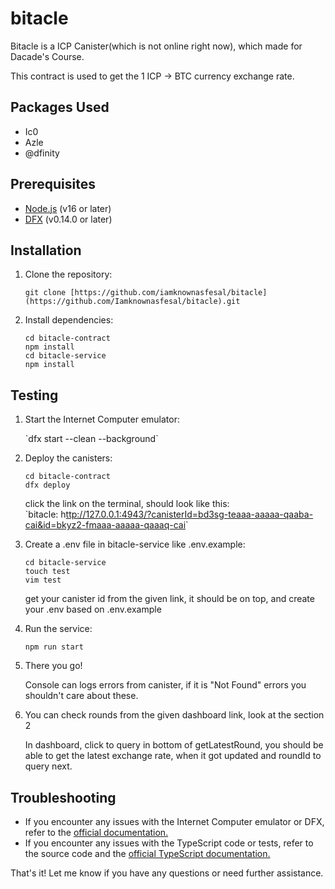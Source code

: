 # bitacle

Bitacle is a ICP Canister(which is not online right now), which made for Dacade's Course.

This contract is used to get the 1 ICP -&gt; BTC currency exchange rate.

## Packages Used

- Ic0
- Azle
- @dfinity

## **Prerequisites**

- [Node.js](https://nodejs.org/en) (v16 or later)
- [DFX](https://internetcomputer.org/docs/current/references/cli-reference/dfx-parent) (v0.14.0 or later)

## **Installation**

1. Clone the repository:

   `git clone [https://github.com/iamknownasfesal/bitacle](https://github.com/Iamknownasfesal/bitacle).git`

2. Install dependencies:

   ```
   cd bitacle-contract
   npm install
   cd bitacle-service
   npm install
   ```

## **Testing**

1. Start the Internet Computer emulator:

   \`dfx start --clean --background\`

2. Deploy the canisters:

   ```
   cd bitacle-contract
   dfx deploy
   ```

   click the link on the terminal, should look like this:\
   \`bitacle: h[ttp://127.0.0.1:4943/?canisterId=bd3sg-teaaa-aaaaa-qaaba-cai&id=bkyz2-fmaaa-aaaaa-qaaaq-cai](http://127.0.0.1:4943/?canisterId=bd3sg-teaaa-aaaaa-qaaba-cai&id=bkyz2-fmaaa-aaaaa-qaaaq-cai)\`

3. Create a .env file in bitacle-service like .env.example:

   ```
   cd bitacle-service
   touch test
   vim test
   ```

   get your canister id from the given link, it should be on top, and create your .env based on .env.example

4. Run the service:

   `npm run start`

5. There you go!

   Console can logs errors from canister, if it is "Not Found" errors you shouldn't care about these.

6. You can check rounds from the given dashboard link, look at the section 2

   In dashboard, click to query in bottom of getLatestRound, you should be able to get the latest exchange rate, when it got updated and roundId to query next.

## **Troubleshooting**

- If you encounter any issues with the Internet Computer emulator or DFX, refer to the [official documentation.](https://internetcomputer.org/docs/current/references/cli-reference/dfx-parent)
- If you encounter any issues with the TypeScript code or tests, refer to the source code and the [official TypeScript documentation.](https://www.typescriptlang.org/)

That's it! Let me know if you have any questions or need further assistance.
